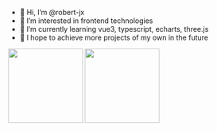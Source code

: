 - 👋 Hi, I’m @robert-jx
- 👀 I’m interested in frontend technologies
- 🌱 I’m currently learning vue3, typescript, echarts, three.js
- 💞️ I hope to achieve more projects of my own in the future

<p align="left" >
<img style="height:150px" src="https://github-readme-stats.vercel.app/api/top-langs/?username=robert-jx&layout=compact&theme=github_dark&hide_border=true"></img>
<img style="height:150px" src="https://github-readme-stats.vercel.app/api?username=robert-jx&show_icons=true&theme=github_dark&hide_border=true"></img>
</p>


<!---
robert-jx/robert-jx is a ✨ special ✨ repository because its `README.md` (this file) appears on your GitHub profile.
You can click the Preview link to take a look at your changes.
--->
